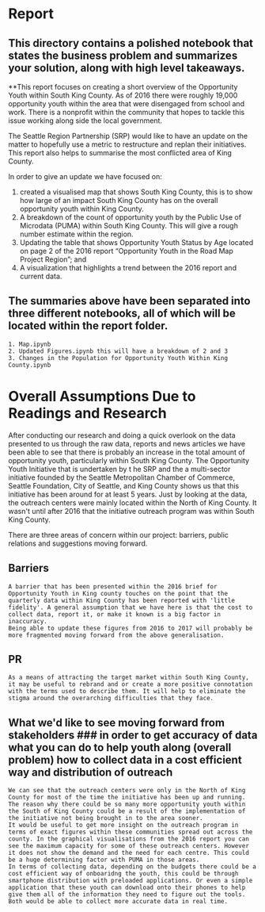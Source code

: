 # Report

## This directory contains a polished notebook that states the business problem and summarizes your solution, along with high level takeaways. ##

**This report focuses on creating a short overview of the Opportunity Youth within South King County. As of 2016 there were roughly 19,000 opportunity youth within the area that were disengaged from school and work. There is a nonprofit within the community that hopes to tackle this issue working along side the local government. 

The Seattle Region Partnership (SRP) would like to have an update on the matter to hopefully use a metric to restructure and replan their initiatives. This report also helps to summarise the most conflicted area of King County. 

In order to give an update we have focused on: 
   1. created a visualised map that shows South King County, this is to show how large of an impact South King County has on the overall opportunity youth within King County. 
   2. A breakdown of the count of opportunity youth by the  Public Use of Microdata (PUMA) within South King County. This will give a rough number estimate within the region. 
   3. Updating the table that shows Opportunity Youth Status by Age located on page 2 of the 2016 report “Opportunity Youth in the Road Map Project Region”; and
   4. A visualization that highlights a trend between the 2016 report and current data.


## The summaries above have been separated into three different notebooks, all of which will be located within the **report** folder. 

    1. Map.ipynb 
    2. Updated Figures.ipynb this will have a breakdown of 2 and 3
    3. Changes in the Population for Opportunity Youth Within King County.ipynb
    
    
    
# Overall Assumptions Due to Readings and Research

After conducting our research and doing a quick overlook on the data presented to us through the raw data, reports and news articles we have been able to see that there is probably an increase in the total amount of opportunity youth, particularly within South King County. The Opportunity Youth Initiative that is undertaken by t he SRP and the a multi-sector initiative founded by the Seattle Metropolitan Chamber of Commerce, Seattle Foundation, City of Seattle, and King County shows us that this initiative has been around for at least 5 years. Just by looking at the data, the outreach centers were mainly located within the North of King County. It wasn't until after 2016 that the initiative outreach program was within South King County. 

There are three areas of concern within our project: barriers, public relations and suggestions moving forward. 

## Barriers 
    A barrier that has been presented within the 2016 brief for Opportunity Youth in King county touches on the point that the quarterly data within King County has been reported with 'little fidelity'. A general assumption that we have here is that the cost to collect data, report it, or make it known is a big factor in inaccuracy. 
    Being able to update these figures from 2016 to 2017 will probably be more fragmented moving forward from the above generalisation. 
    
## PR
    As a means of attracting the target market within South King County, it may be useful to rebrand and or create a more positive connotation with the terms used to describe them. It will help to eliminate the stigma around the overarching difficulties that they face. 
    
## What we'd like to see moving forward from stakeholders ### in order to get accuracy of data what you can do to help youth along (overall problem) how to collect data in a cost efficient way and distribution of outreach 
    We can see that the outreach centers were only in the North of King County for most of the time the initiative has been up and running. The reason why there could be so many more opportunity youth within the South of King County could be a result of the implementation of the initiative not being brought in to the area sooner. 
    It would be useful to get more insight on the outreach program in terms of exact figures within these communities spread out across the county. In the graphical visualisations from the 2016 report you can see the maximum capacity for some of these outreach centers. However it does not show the demand and the need for each centre. This could be a huge determining factor with PUMA in those areas. 
    In terms of collecting data, depending on the budgets there could be a cost efficient way of onboaridng the youth, this could be through smartphone distribution with preloaded applications. Or even a simple application that these youth can download onto their phones to help give them all of the information they need to figure out the tools. Both would be able to collect more accurate data in real time. 
    